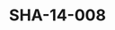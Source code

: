 ---
pid: SHA-14-008
title: SHA-14-008
language: en
original_label: 
rights: Sharhabil Ahmed
location_of_original: Sharhabil Ahmed
photographer_or_studio: 
scanned_from: photograph 8 by 11
_date: '1965'
location: Tunisia
description: 'Sharhabil Ahmed Kamil Hussain and Hassan Saroji dancing a traditional
  dance '
additional_notes: 
permission_display: 'yes'
on_server: 'no'
on_website: 'no'
permalink: /photopages/en/SHA-14-008.html
layout: photo-page
---